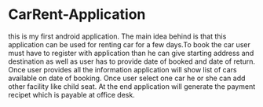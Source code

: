# CarRent-Application
this is my first android application. 
The main idea behind is that this application can be used for renting car for a few days.To book the car user must have to register with application than he can give starting address and destination as well as user has to provide date of booked and date of return. Once user provides all the information application will show list of cars available on date of booking. Once user select one car he or she can add other facility like child seat. At the end application will generate the payment recipet which is payable at office desk. 
